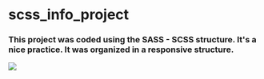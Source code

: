 # scss_info_project

<h3> This project was coded using the SASS - SCSS structure. It's a nice practice. It was organized in a responsive structure. </h3>

![](css_info_project.gif)
